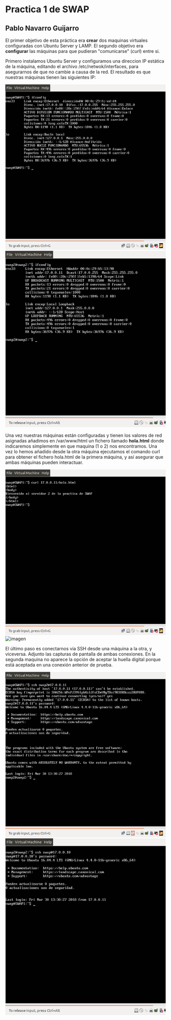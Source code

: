 # Practica 1 de SWAP
## Pablo Navarro Guijarro

El primer objetivo de esta práctica era **crear** dos maquinas virtuales configuradas con Ubuntu Server y LAMP.
El segundo objetivo era **configurar** las máquinas para que pudieran "comunicarse" (*curl*) entre si.

Primero instalamos Ubuntu Server y configuramos una direccion IP estática de la máquina, editando el archivo /etc/netwok/interfaces, para asegurarnos de que no cambie a causa de la red.
El resultado es que nuestras máquinas tienen las siguientes IP:

![imagen](https://github.com/Skeptor/SWAP1718/blob/master/Practica1/ip-maquina1.png)
![imagen](https://github.com/Skeptor/SWAP1718/blob/master/Practica1/ip-maquina2.png)


Una vez nuestras máquinas están configuradas y tienen los valores de red asignadas añadimos en /var/www/html un fichero llamado **hola.html** donde indicaremos simplemente en que maquina (1 o 2) nos encontramos.
Una vez lo hemos añadido desde la otra máquina ejecutamos el comando curl para obtener el fichero hola.html de la primera máquina, y así asegurar que ambas máquinas pueden interactuar.

![imagen](https://github.com/Skeptor/SWAP1718/blob/master/Practica1/Curl-maquina1.png)
![imagen](https://github.com/Skeptor/SWAP1718/blob/master/Practica1/c-url-maquina2.png) 

El último paso es conectarnos via SSH desde una máquina a la otra, y viceversa. Adjunto las capturas de pantalla de ambas conexiones. En la segunda maquina no aparece la opción de aceptar la huella digital porque está aceptada en una conexión anterior de prueba.

![imagen](https://github.com/Skeptor/SWAP1718/blob/master/Practica1/ssh-maquina1.png)
![imagen](https://github.com/Skeptor/SWAP1718/blob/master/Practica1/ssh-maquina2.png)